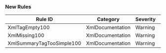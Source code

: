 ﻿### New Rules
Rule ID | Category | Severity | Notes
--------|----------|----------|-------
XmlTagEmpty100 | XmlDocumentation | Warning | EmptyXmlTagAnalyzer
XmlMissing100 | XmlDocumentation | Warning | NoXmlCommentAnalyzer
XmlSummaryTagTooSimple100 | XmlDocumentation | Warning | SummaryContentEqualsElementNameAnalyzer